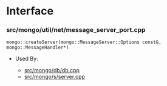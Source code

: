 
# Interface

### src/mongo/util/net/message\_server\_port.cpp

<div></div>

    mongo::createServer(mongo::MessageServer::Options const&, mongo::MessageHandler*)

- Used By:

    - [src/mongo/db/db.cpp](../../../mongos\_and\_mongod\_mains)
    - [src/mongo/s/server.cpp](../../../mongos\_and\_mongod\_mains)
